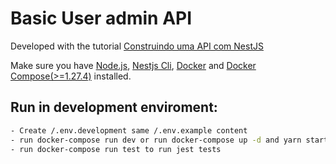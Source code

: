 # Basic User admin API

Developed with the tutorial [Construindo uma API com NestJS](https://medium.com/@iago.maiasilva/construindo-uma-api-com-nestjs-postgresql-e-docker-parte-1-criando-nosso-primeiro-endpoint-248d4b8ecc9c)

Make sure you have [Node.js](https://nodejs.org/en/), [Nestjs Cli](https://docs.nestjs.com/), [Docker](https://docs.docker.com/desktop/) and [Docker Compose(>=1.27.4)](https://docs.docker.com/compose/install/) installed.

## Run in development enviroment:

```sh
- Create /.env.development same /.env.example content
- run docker-compose run dev or run docker-compose up -d and yarn start:dev(this need .env file same .env.example)
- run docker-compose run test to run jest tests
```

